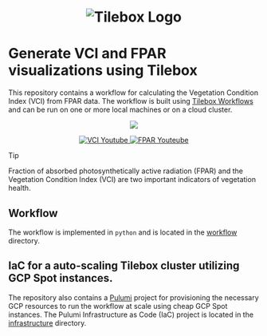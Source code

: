 <h1 align="center">
  <img src="https://storage.googleapis.com/tbx-web-assets-2bad228/banners/tilebox-banner.svg" alt="Tilebox Logo">
  <br>
</h1>

# Generate VCI and FPAR visualizations using Tilebox

This repository contains a workflow for calculating the Vegetation Condition Index (VCI) from FPAR data. The workflow is built using [Tilebox Workflows](https://docs.tilebox.com/workflows/) and can be run on one or more local machines or on
a cloud cluster.

<p align="center">
  <img src="VCI.png"></a>
</p>

<div align="center">
  <a href="https://youtu.be/s4wzyX9adWo" target="_blank">
    <img src="https://img.shields.io/badge/VCI-View_on_Youtube-red?logo=youtube&style=flat-square" alt="VCI Youtube"/>
  </a>
  <a href="https://youtu.be/AGr1OB91ZPk" target="_blank">
    <img src="https://img.shields.io/badge/FPAR-View_on_Youtube-red?logo=youtube&style=flat-square" alt="FPAR Youteube"/>
  </a>
</div>

> [!TIP]
> Fraction of absorbed photosynthetically active radiation (FPAR) and the Vegetation Condition Index (VCI) are two important indicators of vegetation health.

## Workflow

The workflow is implemented in `python` and is located in the [workflow](workflow/) directory.

## IaC for a auto-scaling Tilebox cluster utilizing GCP Spot instances.

The repository also contains a [Pulumi](https://www.pulumi.com/) project for provisioning the necessary GCP resources to run the workflow at scale using cheap GCP Spot instances. The Pulumi Infrastructure as Code (IaC) project is located in the [infrastructure](infrastructure/) directory.
